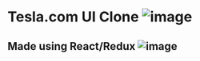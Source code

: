 # Tesla.com UI Clone ![image](https://user-images.githubusercontent.com/28201707/120180241-5fcbb780-c1c0-11eb-9e1a-724af50cce2e.png)



## Made using React/Redux ![image](https://user-images.githubusercontent.com/28201707/120180155-49bdf700-c1c0-11eb-858d-f1e0ac3483f2.png)

